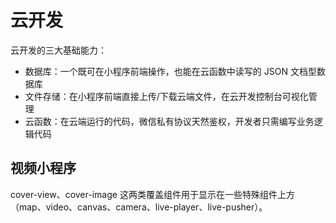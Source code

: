 # 云开发

云开发的三大基础能力：

- 数据库：一个既可在小程序前端操作，也能在云函数中读写的 JSON 文档型数据库
- 文件存储：在小程序前端直接上传/下载云端文件，在云开发控制台可视化管理
- 云函数：在云端运行的代码，微信私有协议天然鉴权，开发者只需编写业务逻辑代码

## 视频小程序

cover-view、cover-image 这两类覆盖组件用于显示在一些特殊组件上方（map、video、canvas、camera、live-player、live-pusher）。



